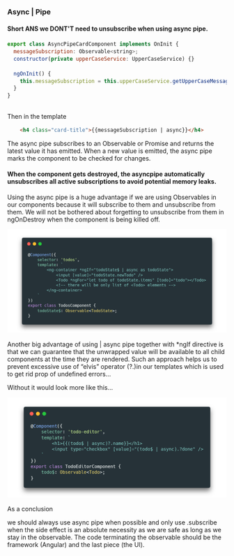 ### Async | Pipe

#### Short ANS we DONT'T need to unsubscribe when using async pipe.

```js
export class AsyncPipeCardComponent implements OnInit {
  messageSubscription: Observable<string>;
  constructor(private upperCaseService: UpperCaseService) {}
 
  ngOnInit() {
    this.messageSubscription = this.upperCaseService.getUpperCaseMessage();
  }
}
  
```
Then in the template 

```html
    <h4 class="card-title">{{messageSubscription | async}}</h4>
```

The async pipe subscribes to an Observable or Promise and returns the latest value it has emitted. When a new value is emitted, the async pipe marks the component to be checked for changes. 

#### When the component gets destroyed, the asyncpipe automatically unsubscribes  all active subscriptions to avoid potential memory leaks.

Using the async pipe is a huge advantage if we are using Observables in our components because it will subscribe to them and unsubscribe from them. We will not be bothered about forgetting to unsubscribe from them in ngOnDestroy when the component is being killed off.

<img src="./async_pipe.png">

Another big advantage of using | async pipe together with *ngIf directive is that we can guarantee that the unwrapped value will be available to all child components at the time they are rendered.
Such an approach helps us to prevent excessive use of “elvis” operator (?.)in our templates which is used to get rid prop of undefined errors...

Without <ng-container> it would look more like this…

<img src="./async_pipe-2.png">

As a conclusion 

we should always use async pipe when possible and only use .subscribe when the side effect is an absolute necessity as we are safe as long as we stay in the observable. The code terminating the observable should be the framework (Angular) and the last piece (the UI). 